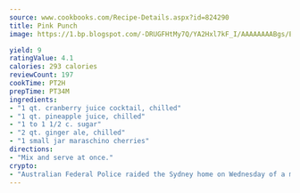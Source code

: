 ```yaml
---
source: www.cookbooks.com/Recipe-Details.aspx?id=824290
title: Pink Punch
image: https://1.bp.blogspot.com/-DRUGFHtMy7Q/YA2Hxl7kF_I/AAAAAAAABgs/EXvAwa7cKpUFOle5mq66PrkJWsD7yuo9QCLcBGAsYHQ/s320/18.png

yield: 9
ratingValue: 4.1
calories: 293 calories
reviewCount: 197
cookTime: PT2H
prepTime: PT34M
ingredients:
- "1 qt. cranberry juice cocktail, chilled"
- "1 qt. pineapple juice, chilled"
- "1 to 1 1/2 c. sugar"
- "2 qt. ginger ale, chilled"
- "1 small jar maraschino cherries"
directions:
- "Mix and serve at once."
crypto:
- "Australian Federal Police raided the Sydney home on Wednesday of a man named by Wired magazine as the probable creator of cryptocurrency bitcoin, a Reuters witness said."
---
```

